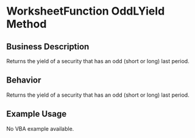 # WorksheetFunction OddLYield Method

## Business Description
Returns the yield of a security that has an odd (short or long) last period.

## Behavior
Returns the yield of a security that has an odd (short or long) last period.

## Example Usage
No VBA example available.